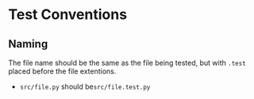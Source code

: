 # Test Conventions

## Naming
The file name should be the same as the file being tested, but with `.test` placed before the file extentions.
- `src/file.py` should be`src/file.test.py`